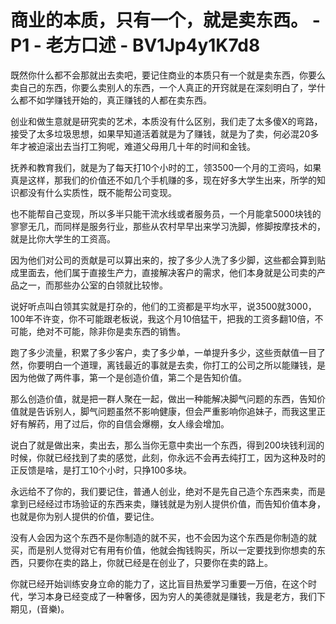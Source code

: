 # 商业的本质，只有一个，就是卖东西。 - P1 - 老方口述 - BV1Jp4y1K7d8

既然你什么都不会那就出去卖吧，要记住商业的本质只有一个就是卖东西，你要么卖自己的东西，你要么卖别人的东西，一个人真正的开窍就是在深刻明白了，学什么都不如学赚钱开始的，真正赚钱的人都在卖东西。

创业和做生意就是研究卖的艺术，本质没有什么区别，我们走了太多傻X的弯路，接受了太多垃圾思想，如果早知道活着就是为了赚钱，就是为了卖，何必混20多年才被迫滚出去当打工狗呢，难道父母用几十年的时间和金钱。

抚养和教育我们，就是为了每天打10个小时的工，领3500一个月的工资吗，如果真是这样，那我们的价值还不如几个手机赚的多，现在好多大学生出来，所学的知识都没有什么实质性，既不能帮公司变现。

也不能帮自己变现，所以多半只能干流水线或者服务员，一个月能拿5000块钱的寥寥无几，而同样是服务行业，那些从农村早早出来学习洗脚，修脚按摩技术的，就是比你大学生的工资高。

因为他们对公司的贡献是可以算出来的，按了多少人洗了多少脚，这些都会算到贴成里面去，他们属于直接生产力，直接解决客户的需求，他们本身就是公司卖的产品之一，而那些办公室的白领就比较惨。

说好听点叫白领其实就是打杂的，他们的工资都是平均水平，说3500就3000，100年不许变，你不可能跟老板说，我这个月10倍猛干，把我的工资多翻10倍，不可能，绝对不可能，除非你是卖东西的销售。

跑了多少流量，积累了多少客户，卖了多少单，一单提升多少，这些贡献值一目了然，你要明白一个道理，离钱最近的事就是去卖，你打工的公司之所以能赚钱，是因为他做了两件事，第一个是创造价值，第二个是告知价值。

那么创造价值，就是把一群人聚在一起，做出一种能解决脚气问题的东西，告知价值就是告诉别人，脚气问题虽然不影响健康，但会严重影响你追妹子，而我这里正好有解药，用了过后，你的自信会爆棚，女人缘会增加。

说白了就是做出来，卖出去，那么当你无意中卖出一个东西，得到200块钱利润的时候，你就已经找到了卖的感觉，此刻，你永远不会再去纯打工，因为这种及时的正反馈是啥，是打工10个小时，只挣100多块。

永远给不了你的，我们要记住，普通人创业，绝对不是先自己造个东西来卖，而是拿到已经经过市场验证的东西来卖，赚钱就是为别人提供价值，而告知价值本身，也就是你为别人提供的价值，要记住。

没有人会因为这个东西不是你制造的就不买，也不会因为这个东西是你制造的就买，而是别人觉得对它有用有价值，他就会掏钱购买，所以一定要找到你想卖的东西，只要你在卖的路上，你就已经是在创业了，只要你在卖的路上。

你就已经开始训练安身立命的能力了，这比盲目热爱学习重要一万倍，在这个时代，学习本身已经变成了一种奢侈，因为穷人的美德就是赚钱，我是老方，我们下期见，(音樂)。

